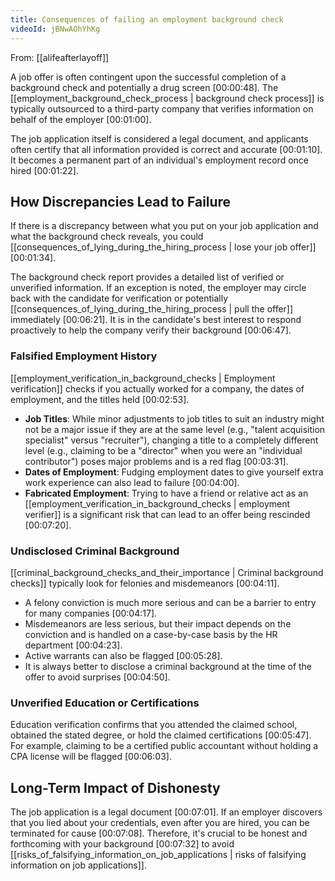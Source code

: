 ```yaml
---
title: Consequences of failing an employment background check
videoId: jBNwAOhYhKg
---
```


From: [[alifeafterlayoff]] <br/> 

A job offer is often contingent upon the successful completion of a background check and potentially a drug screen <a class="yt-timestamp" data-t="00:00:48">[00:00:48]</a>. The [[employment_background_check_process | background check process]] is typically outsourced to a third-party company that verifies information on behalf of the employer <a class="yt-timestamp" data-t="00:01:00">[00:01:00]</a>.

The job application itself is considered a legal document, and applicants often certify that all information provided is correct and accurate <a class="yt-timestamp" data-t="00:01:10">[00:01:10]</a>. It becomes a permanent part of an individual's employment record once hired <a class="yt-timestamp" data-t="00:01:22">[00:01:22]</a>.

## How Discrepancies Lead to Failure

If there is a discrepancy between what you put on your job application and what the background check reveals, you could [[consequences_of_lying_during_the_hiring_process | lose your job offer]] <a class="yt-timestamp" data-t="00:01:34">[00:01:34]</a>.

The background check report provides a detailed list of verified or unverified information. If an exception is noted, the employer may circle back with the candidate for verification or potentially [[consequences_of_lying_during_the_hiring_process | pull the offer]] immediately <a class="yt-timestamp" data-t="00:06:21">[00:06:21]</a>. It is in the candidate's best interest to respond proactively to help the company verify their background <a class="yt-timestamp" data-t="00:06:47">[00:06:47]</a>.

### Falsified Employment History
[[employment_verification_in_background_checks | Employment verification]] checks if you actually worked for a company, the dates of employment, and the titles held <a class="yt-timestamp" data-t="00:02:53">[00:02:53]</a>.
*   **Job Titles**: While minor adjustments to job titles to suit an industry might not be a major issue if they are at the same level (e.g., "talent acquisition specialist" versus "recruiter"), changing a title to a completely different level (e.g., claiming to be a "director" when you were an "individual contributor") poses major problems and is a red flag <a class="yt-timestamp" data-t="00:03:31">[00:03:31]</a>.
*   **Dates of Employment**: Fudging employment dates to give yourself extra work experience can also lead to failure <a class="yt-timestamp" data-t="00:04:00">[00:04:00]</a>.
*   **Fabricated Employment**: Trying to have a friend or relative act as an [[employment_verification_in_background_checks | employment verifier]] is a significant risk that can lead to an offer being rescinded <a class="yt-timestamp" data-t="00:07:20">[00:07:20]</a>.

### Undisclosed Criminal Background
[[criminal_background_checks_and_their_importance | Criminal background checks]] typically look for felonies and misdemeanors <a class="yt-timestamp" data-t="00:04:11">[00:04:11]</a>.
*   A felony conviction is much more serious and can be a barrier to entry for many companies <a class="yt-timestamp" data-t="00:04:17">[00:04:17]</a>.
*   Misdemeanors are less serious, but their impact depends on the conviction and is handled on a case-by-case basis by the HR department <a class="yt-timestamp" data-t="00:04:23">[00:04:23]</a>.
*   Active warrants can also be flagged <a class="yt-timestamp" data-t="00:05:28">[00:05:28]</a>.
*   It is always better to disclose a criminal background at the time of the offer to avoid surprises <a class="yt-timestamp" data-t="00:04:50">[00:04:50]</a>.

### Unverified Education or Certifications
Education verification confirms that you attended the claimed school, obtained the stated degree, or hold the claimed certifications <a class="yt-timestamp" data-t="00:05:47">[00:05:47]</a>. For example, claiming to be a certified public accountant without holding a CPA license will be flagged <a class="yt-timestamp" data-t="00:06:03">[00:06:03]</a>.

## Long-Term Impact of Dishonesty
The job application is a legal document <a class="yt-timestamp" data-t="00:07:01">[00:07:01]</a>. If an employer discovers that you lied about your credentials, even after you are hired, you can be terminated for cause <a class="yt-timestamp" data-t="00:07:08">[00:07:08]</a>. Therefore, it's crucial to be honest and forthcoming with your background <a class="yt-timestamp" data-t="00:07:32">[00:07:32]</a> to avoid [[risks_of_falsifying_information_on_job_applications | risks of falsifying information on job applications]].